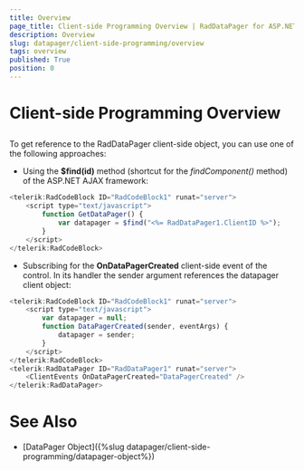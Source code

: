 ```yaml
---
title: Overview
page_title: Client-side Programming Overview | RadDataPager for ASP.NET AJAX Documentation
description: Overview
slug: datapager/client-side-programming/overview
tags: overview
published: True
position: 0
---
```


# Client-side Programming Overview



## 

To get reference to the RadDataPager client-side object, you can use one of the following approaches:

* Using the **$find(id)** method (shortcut for the *findComponent()* method) of the ASP.NET AJAX framework:

````JavaScript
<telerik:RadCodeBlock ID="RadCodeBlock1" runat="server">
    <script type="text/javascript">
        function GetDataPager() {
            var datapager = $find("<%= RadDataPager1.ClientID %>");
        }
    </script>
</telerik:RadCodeBlock>
````



* Subscribing for the **OnDataPagerCreated** client-side event of the control. In its handler the sender argument references the datapager client object:

````JavaScript
<telerik:RadCodeBlock ID="RadCodeBlock1" runat="server">
    <script type="text/javascript">
        var datapager = null;
        function DataPagerCreated(sender, eventArgs) {
            datapager = sender; 
        }
    </script>
</telerik:RadCodeBlock>
<telerik:RadDataPager ID="RadDataPager1" runat="server">
    <ClientEvents OnDataPagerCreated="DataPagerCreated" />
</telerik:RadDataPager>
````



# See Also

 * [DataPager Object]({%slug datapager/client-side-programming/datapager-object%})
